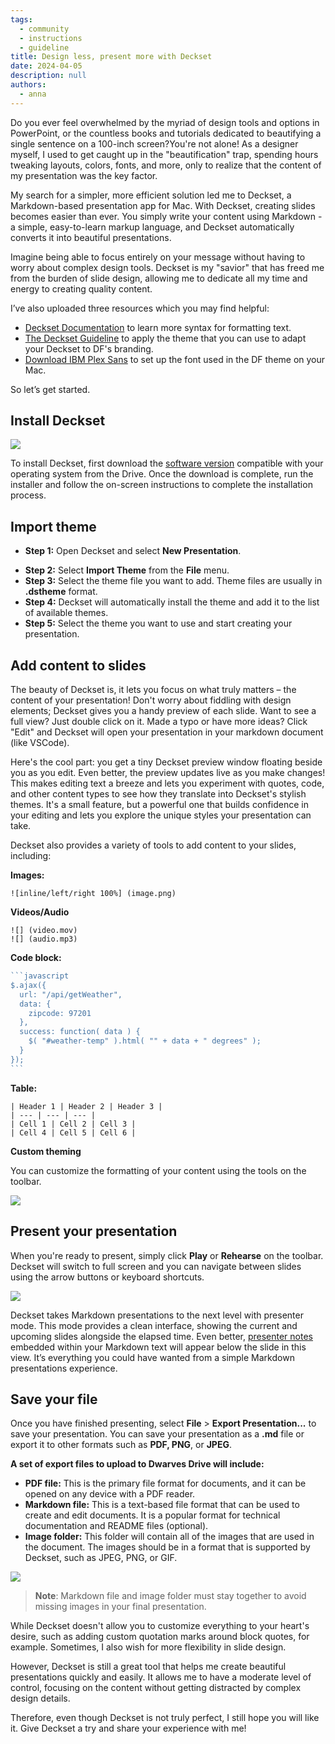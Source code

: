 ```yaml
---
tags: 
  - community
  - instructions
  - guideline
title: Design less, present more with Deckset
date: 2024-04-05
description: null
authors: 
  - anna
---
```

Do you ever feel overwhelmed by the myriad of design tools and options in PowerPoint, or the countless books and tutorials dedicated to beautifying a single sentence on a 100-inch screen?You're not alone! As a designer myself, I used to get caught up in the "beautification" trap, spending hours tweaking layouts, colors, fonts, and more, only to realize that the content of my presentation was the key factor.

My search for a simpler, more efficient solution led me to Deckset, a Markdown-based presentation app for Mac. With Deckset, creating slides becomes easier than ever. You simply write your content using Markdown - a simple, easy-to-learn markup language, and Deckset automatically converts it into beautiful presentations.

Imagine being able to focus entirely on your message without having to worry about complex design tools. Deckset is my "savior" that has freed me from the burden of slide design, allowing me to dedicate all my time and energy to creating quality content.

I’ve also uploaded three resources which you may find helpful:

- [Deckset Documentation](https://docs.deckset.com/English.lproj/getting-started.html) to learn more syntax for formatting text.
- [The Deckset Guideline](https://drive.google.com/drive/folders/1bakuk7-BRTaOlqVu5Jbk_QRbR42Ym2g6?usp=drive_link) to apply the theme that you can use to adapt your Deckset to DF's branding.
- [Download IBM Plex Sans](https://fonts.google.com/specimen/IBM+Plex+Sans) to set up the font used in the DF theme on your Mac.

So let’s get started.

## Install Deckset

![](assets/design-less-present-more-with-deckset._design-less-present-more-with-deckset_image5.webp)

To install Deckset, first download the [software version](https://drive.google.com/file/d/16aOzaQ6YxySsGEjCwVVDSVbt3dSYSdAT/view?usp=drive_link) compatible with your operating system from the Drive. Once the download is complete, run the installer and follow the on-screen instructions to complete the installation process.

## Import theme

* **Step 1:** Open Deckset and select **New Presentation**.
- **Step 2:** Select **Import Theme** from the **File** menu.
- **Step 3:** Select the theme file you want to add. Theme files are usually in **.dstheme** format.
- **Step 4:** Deckset will automatically install the theme and add it to the list of available themes.
- **Step 5:** Select the theme you want to use and start creating your presentation.

## Add content to slides

The beauty of Deckset is, it lets you focus on what truly matters – the content of your presentation! Don't worry about fiddling with design elements; Deckset gives you a handy preview of each slide. Want to see a full view? Just double click on it. Made a typo or have more ideas? Click "Edit" and Deckset will open your presentation in your markdown document (like VSCode).

Here's the cool part: you get a tiny Deckset preview window floating beside you as you edit. Even better, the preview updates live as you make changes! This makes editing text a breeze and lets you experiment with quotes, code, and other content types to see how they translate into Deckset's stylish themes. It's a small feature, but a powerful one that builds confidence in your editing and lets you explore the unique styles your presentation can take.

Deckset also provides a variety of tools to add content to your slides, including:

**Images:**

```plain-text
![inline/left/right 100%] (image.png)
```

**Videos/Audio**

```plain-text
![] (video.mov)
![] (audio.mp3)
```

**Code block:**

````javascript
```javascript
$.ajax({
  url: "/api/getWeather",
  data: {
    zipcode: 97201
  },
  success: function( data ) {
    $( "#weather-temp" ).html( "" + data + " degrees" );
  }
});
```
````

**Table:**

```plain-text
| Header 1 | Header 2 | Header 3 |
| --- | --- | --- |
| Cell 1 | Cell 2 | Cell 3 |
| Cell 4 | Cell 5 | Cell 6 |
```

**Custom theming**

You can customize the formatting of your content using the tools on the toolbar.

![](assets/design-less-present-more-with-deckset._design-less-present-more-with-deckset_image2.webp)

## Present your presentation

When you're ready to present, simply click **Play** or **Rehearse** on the toolbar. Deckset will switch to full screen and you can navigate between slides using the arrow buttons or keyboard shortcuts.

![](assets/design-less-present-more-with-deckset._design-less-present-more-with-deckset_image3.webp)

Deckset takes Markdown presentations to the next level with presenter mode. This mode provides a clean interface, showing the current and upcoming slides alongside the elapsed time. Even better, [presenter notes](https://docs.deckset.com/English.lproj/Presenting/presenter-notes.html) embedded within your Markdown text will appear below the slide in this view. It’s everything you could have wanted from a simple Markdown presentations experience.

## Save your file

Once you have finished presenting, select **File** > **Export Presentation...** to save your presentation. You can save your presentation as a **.md** file or export it to other formats such as **PDF, PNG**, or **JPEG**.

**A set of export files to upload to Dwarves Drive will include:**

- **PDF file:** This is the primary file format for documents, and it can be opened on any device with a PDF reader.
- **Markdown file:** This is a text-based file format that can be used to create and edit documents. It is a popular format for technical documentation and README files (optional).
- **Image folder:** This folder will contain all of the images that are used in the document. The images should be in a format that is supported by Deckset, such as JPEG, PNG, or GIF.

![](assets/design-less-present-more-with-deckset._design-less-present-more-with-deckset_image4.webp)

> **Note**: Markdown file and image folder must stay together to avoid missing images in your final presentation.

While Deckset doesn't allow you to customize everything to your heart's desire, such as adding custom quotation marks around block quotes, for example. Sometimes, I also wish for more flexibility in slide design.

However, Deckset is still a great tool that helps me create beautiful presentations quickly and easily. It allows me to have a moderate level of control, focusing on the content without getting distracted by complex design details.

Therefore, even though Deckset is not truly perfect, I still hope you will like it. Give Deckset a try and share your experience with me!
